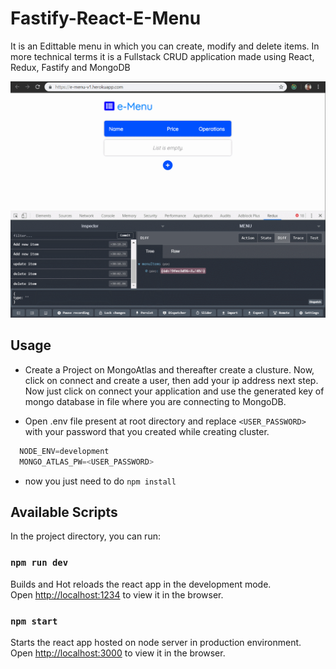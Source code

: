 # Fastify-React-E-Menu
It is an Edittable menu in which you can create, modify and delete items. In more technical terms it is a Fullstack CRUD application made using React, Redux, Fastify and MongoDB 

<p align="center">
  <img src="https://github.com/AwesomeChap/Fastify-React-E-Menu/blob/master/src/finalx3.gif" width="800" />
</p>

## Usage

* Create a Project on MongoAtlas and thereafter create a clusture. Now, click on connect and create a user, then add your ip address next step. Now just click on connect your application and use the generated key of mongo database in file where you are connecting to MongoDB. 

* Open .env file present at root directory and replace `<USER_PASSWORD>` with your password that you created while creating cluster.

```javascript
  NODE_ENV=development
  MONGO_ATLAS_PW=<USER_PASSWORD>
```

* now you just need to do `npm install`

## Available Scripts

In the project directory, you can run:

### `npm run dev`

Builds and Hot reloads the react app in the development mode.<br>
Open [http://localhost:1234](http://localhost:1234) to view it in the browser.


### `npm start`

Starts the react app hosted on node server in production environment.<br>
Open [http://localhost:3000](http://localhost:3000) to view it in the browser.

 <!-- ##Tutorial on Medium -->


